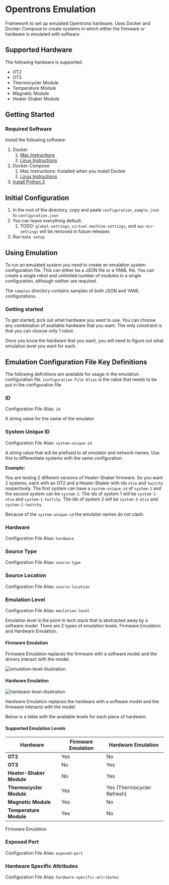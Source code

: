 # Opentrons Emulation

Framework to set up emulated Opentrons hardware. Uses Docker and Docker-Compose to create systems in which either the
firmware or hardware is emulated with software.

## Supported Hardware

The following hardware is supported:

- OT2
- OT3
- Thermocycler Module
- Temperature Module
- Magnetic Module
- Heater Shaker Module

## Getting Started

### Required Software

Install the following software:

1. Docker
    1. [Mac Instructions](https://docs.docker.com/desktop/mac/install/)
    2. [Linux Instructions](https://docs.docker.com/engine/install/#server)
2. Docker-Compose
    1. Mac Instructions: Installed when you install Docker
    2. [Linux Instructions](https://docs.docker.com/compose/install/)
3. [Install Python 3](https://www.python.org/downloads/)

## Initial Configuration

1. In the root of the directory, copy and paste `configuration_sample.json` to `configuration.json`
2. You can leave everything default.
    1. TODO: `global-settings`, `virtual-machine-settings`, and `aws-ecr-settings` will be removed in future releases
3. Run `make setup`

## Using Emulation

To run an emulated system you need to create an emulation system configuration file. This can either be a JSON file or a
YAML file. You can create a single robot and unlimited number of modules in a single configuration, although neither are
required.

The `samples` directory contains samples of both JSON and YAML configurations.

### Getting started

To get started, pick out what hardware you want to use. You can choose any combination of available hardware that you
want. The only constraint is that you can choose only 1 robot.

Once you know the hardware that you want, you will need to figure out what emulation level you want for each.

## Emulation Configuration File Key Definitions

The following definitions are available for usage in the emulation configuration file.
`Configuration File Alias` is the value that needs to be put in the configuration file

### ID

Configuration File Alias: `id`

A string value for the name of the emulator

### System Unique ID

Configuration File Alias: `system-unique-id`

A string value that will be prefixed to all emulator and network names. Use this to differentiate systems with the same
configuration.

**Example:**

You are testing 2 different versions of Heater-Shaker firmware. So you want 2 systems, each with an OT2 and a
Heater-Shaker with ids `otie` and `twitchy` respectively. The first system can have a `system-unique-id` of
`system-1` and the second system can be `system-2`. The ids of system 1 will be `system-1-otie` and `system-1-twitchy`.
The ids of system 2 will be `system-2-otie` and `system-2-twitchy`.

Because of the `system-unique-id` the emulator names do not clash.

### Hardware

Configuration File Alias: `hardware`

### Source Type

Configuration File Alias: `source-type`

### Source Location

Configuration File Alias: `source-location`

### Emulation Level

Configuration File Alias: `emulation-level`

Emulation level is the point in tech stack that is abstracted away by a software model. There are 2 types of emulation
levels. Firmware Emulation and Hardware Emulation.

#### Firmware Emulation

Firmware Emulation replaces the firmware with a software model and the drivers interact with the model.

![](./README_RESOURCES/emulation-level-illustration.svg "emulation-level-illustration")

#### Hardware Emulation

![](./README_RESOURCES/hardware-level-illustration.svg "hardware-level-illustration")

Hardware Emulation replaces the hardware with a software model and the firmware interacts with the model.

Below is a table with the available levels for each piece of hardware.

#### Supported Emulation Levels

| Hardware                 | Firmware Emulation | Hardware Emulation         |
|--------------------------|--------------------|----------------------------|
| **OT2**                  | Yes                | No                         |
| **OT3**                  | No                 | Yes                        |
| **Heater-Shaker Module** | No                 | Yes                        |
| **Thermocycler Module**  | Yes                | Yes (Thermocycler Refresh) |
| **Magnetic Module**      | Yes                | No                         |
| **Temperature Module**   | Yes                | No                         |

Firmware Emulation

### Exposed Port

Configuration File Alias: `exposed-port`

### Hardware Specific Attributes

Configuration File Alias: `hardware-specific-attributes`
